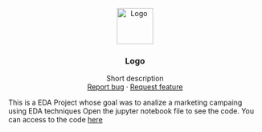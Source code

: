 <p align="center">
  <a href="https://example.com/">
    <img src="https://via.placeholder.com/72" alt="Logo" width=72 height=72>
  </a>

  <h3 align="center">Logo</h3>

  <p align="center">
    Short description
    <br>
    <a href="https://reponame/issues/new?template=bug.md">Report bug</a>
    ·
    <a href="https://reponame/issues/new?template=feature.md&labels=feature">Request feature</a>
  </p>
</p>


This is a EDA Project whose goal was to analize a marketing campaing using EDA techniques
Open the jupyter notebook file to see the code.
You can access to the code [here](https://github.com/CharlesDeLabra/EDA-Marketing-Campaign/blob/main/Learner_Notebook_Project_Marketing_Campaign_Analysis.ipynb)

